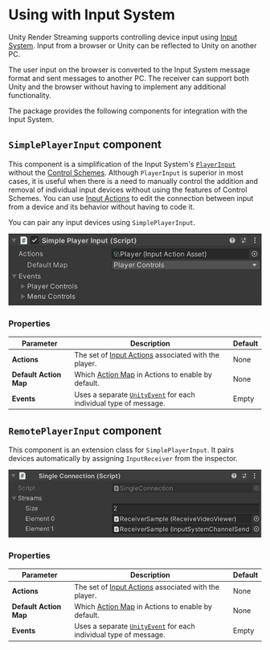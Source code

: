 # Using with Input System

Unity Render Streaming supports controlling device input using [Input System](https://docs.unity3d.com/Packages/com.unity.inputsystem@latest). Input from a browser or Unity can be reflected to Unity on another PC.

The user input on the browser is converted to the Input System message format and sent messages to another PC. The receiver can support both Unity and the browser without having to implement any additional functionality.

The package provides the following components for integration with the Input System.

## `SimplePlayerInput` component

This component is a simplification of the Input System's [`PlayerInput`](https://docs.unity3d.com/Packages/com.unity.inputsystem@1.1/manual/Components.html#playerinput-component) without the [Control Schemes](https://docs.unity3d.com/Packages/com.unity.inputsystem@1.1/manual/ActionBindings.html#control-schemes). Although `PlayerInput` is superior in most cases, it is useful when there is a need to manually control the addition and removal of individual input devices without using the features of Control Schemes. You can use [Input Actions](https://docs.unity3d.com/Packages/com.unity.inputsystem@1.1/manual/Actions.html) to edit the connection between input from a device and its behavior without having to code it.

You can pair any input devices using `SimplePlayerInput`.

![SimplePlayerInput inspector](images/simpleplayerinput_inspector.png)

### Properties

| Parameter | Description | Default |
| --------- | ----------- | ------- |
| **Actions** | The set of [Input Actions](https://docs.unity3d.com/Packages/com.unity.inputsystem@1.0/manual/Actions.html) associated with the player. | None |
| **Default Action Map** | Which [Action Map](https://docs.unity3d.com/Packages/com.unity.inputsystem@1.0/manual/Actions.html#overview) in Actions to enable by default. | None |
| **Events** | Uses a separate [`UnityEvent`](https://docs.unity3d.com/ScriptReference/Events.UnityEvent.html) for each individual type of message. | Empty |

## `RemotePlayerInput` component

This component is an extension class for `SimplePlayerInput`. It pairs devices automatically by assigning `InputReceiver` from the inspector.

![RemotePlayerInput inspector](images/remoteplayerinput_inspector.png)

### Properties

| Parameter | Description | Default |
| --------- | ----------- | ------- |
| **Actions** | The set of [Input Actions](https://docs.unity3d.com/Packages/com.unity.inputsystem@1.0/manual/Actions.html) associated with the player. | None |
| **Default Action Map** | Which [Action Map](https://docs.unity3d.com/Packages/com.unity.inputsystem@1.0/manual/Actions.html#overview) in Actions to enable by default. | None |
| **Events** | Uses a separate [`UnityEvent`](https://docs.unity3d.com/ScriptReference/Events.UnityEvent.html) for each individual type of message. | Empty |
